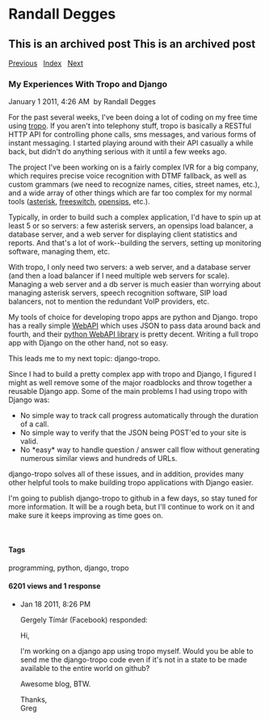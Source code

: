 # Randall Degges

## This is an archived post This is an archived post

[Previous][]   [Index][]   [Next][]

### My Experiences With Tropo and Django

January 1 2011, 4:26 AM  by Randall Degges

For the past several weeks, I've been doing a lot of coding on my free time
using [tropo][]. If you aren't into telephony stuff, tropo is basically a
RESTful HTTP API for controlling phone calls, sms messages, and various forms of
instant messaging. I started playing around with their API casually a while
back, but didn't do anything serious with it until a few weeks ago.

The project I've been working on is a fairly complex IVR for a big company,
which requires precise voice recognition with DTMF fallback, as well as custom
grammars (we need to recognize names, cities, street names, etc.), and a wide
array of other things which are far too complex for my normal tools
([asterisk][], [freeswitch][], [opensips][], etc.).

Typically, in order to build such a complex application, I'd have to spin up at
least 5 or so servers: a few asterisk servers, an opensips load balancer, a
database server, and a web server for displaying client statistics and reports.
And that's a lot of work--building the servers, setting up monitoring software,
managing them, etc.

With tropo, I only need two servers: a web server, and a database server (and
then a load balancer if I need multiple web servers for scale). Managing a web
server and a db server is much easier than worrying about managing asterisk
servers, speech recognition software, SIP load balancers, not to mention the
redundant VoIP providers, etc.

My tools of choice for developing tropo apps are python and Django. tropo has a
really simple [WebAPI][] which uses JSON to pass data around back and fourth,
and their [python WebAPI library][] is pretty decent. Writing a full tropo app
with Django on the other hand, not so easy.

This leads me to my next topic: django-tropo.

Since I had to build a pretty complex app with tropo and Django, I figured I
might as well remove some of the major roadblocks and throw together a reusable
Django app. Some of the main problems I had using tropo with Django was:

-   No simple way to track call progress automatically through the duration of a
    call.
-   No simple way to verify that the JSON being POST'ed to your site is valid.
-   No \*easy\* way to handle question / answer call flow without generating
    numerous similar views and hundreds of URLs.

django-tropo solves all of these issues, and in addition, provides many other
helpful tools to make building tropo applications with Django easier.

I'm going to publish django-tropo to github in a few days, so stay tuned for
more information. It will be a rough beta, but I'll continue to work on it and
make sure it keeps improving as time goes on.

 

#### Tags

programming, python, django, tropo

#### 6201 views and 1 response

-   Jan 18 2011, 8:26 PM

    Gergely Tímár (Facebook) responded:

    Hi,

    I'm working on a django app using tropo myself. Would you be able to send me
    the django-tropo code even if it's not in a state to be made available to
    the entire world on github?

    Awesome blog, BTW.

    Thanks,\
     Greg

  [Previous]: ../../../posts/2011/01/tracking-call-data-with-django-tropo.html
  [Index]: ../../../index-6.html
  [Next]: ../../../posts/2010/12/what-im-doing-in-2011.html
  [tropo]: https://www.tropo.com/home.jsp "tropo"
  [asterisk]: http://www.asterisk.org/ "asterisk"
  [freeswitch]: http://www.freeswitch.org/ "freeswitch"
  [opensips]: http://www.opensips.org/ "opensips"
  [WebAPI]: https://www.tropo.com/docs/webapi/new_tropo_web_api_overview.htm
    "WebAPI"
  [python WebAPI library]: https://github.com/tropo/tropo-webapi-python
    "python WebAPI library"
